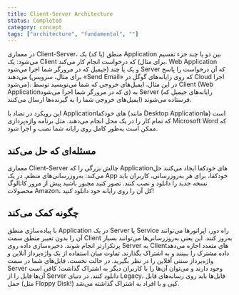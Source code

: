 ```yaml
---
title: Client-Server Architecture
status: Completed
category: concept
tags: ["architecture", "fundamental", ""]
---
```


در معماری Client-Server، منطق (یا کد) یک Application بین دو یا چند جزء تقسیم می‌شود: یک Client که درخواست انجام کار می‌کند (برای مثال، Web Application جیمیل که در مرورگر شما اجرا می‌شود) و یک یا چند Server که آن درخواست را پاسخ می‌دهند (برای مثال، سرویس «Send Email» که روی رایانه‌های گوگل در Cloud اجرا می‌شود). در این مثال، ایمیل‌های خروجی که شما می‌نویسید توسط Client (Web Applicationی که در مرورگر شما اجرا می‌شود) به Server (رایانه‌های جیمیل که ایمیل‌های خروجی شما را به گیرنده‌ها ارسال می‌کنند) فرستاده می‌شوند.

این رویکرد در تضاد با Applicationهای خودکفا (مانند Desktop Applicationها) است که تمام کار را در یک محل انجام می‌دهند. مثل برنامه واژه‌پردازی Microsoft Word که ممکن است به‌طور کامل روی رایانه شما نصب و اجرا شود.

## مسئله‌ای که حل می‌کند

معماری Client-Server چالش بزرگی را که Applicationهای خودکفا ایجاد می‌کنند حل می‌کند: به‌روزرسانی‌های منظم. در یک App خودکفا، برای هر به‌روزرسانی، کاربران باید نسخه جدید را دانلود و نصب کنند. تصور کنید مجبور باشید پیش از مرور کاتالوگ محصولات Amazon، کل آن را روی رایانه خود دانلود کنید!

## چگونه کمک می‌کند

با پیاده‌سازی منطق Application در یک Server یا Service راه دور، اپراتورها می‌توانند آن را بدون تغییر منطق سمت Client به‌روز کنند. این یعنی به‌روزرسانی‌ها می‌توانند بسیار پرتکرارتر انجام شوند. ذخیره‌سازی داده روی Server به Clientهای متعدد اجازه می‌دهد داده مشترک را ببینند و به اشتراک بگذارند. تفاوت میان استفاده از یک واژه‌پرداز آنلاین و واژه‌پرداز سنتی آفلاین را در نظر بگیرید. در حالت نخست، فایل‌های شما در سمت Server وجود دارند و می‌توان آن‌ها را با کاربران دیگر به اشتراک گذاشت؛ کافی است آن‌ها فایل را از Server دانلود کنند. در دنیای Legacy، فایل‌ها باید روی رسانه‌های قابل حمل (مثل Floppy Disk!) کپی و با افراد به اشتراک گذاشته می‌شد.
